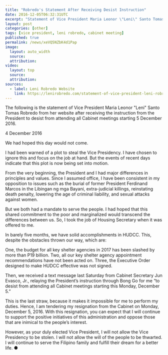 ```yaml
---
title: "Robredo's Statement After Receiving Desist Instruction"
date: 2016-12-05T06:32:31UTC
excerpt: "Statement of Vice President Maria Leonor \"Leni\" Santo Tomas Robredo after receiving the instruction from the President to desist from attending all Cabinet meetings starting 5 December 2016."
layout: post
categories: [other]
tags: [vice president, leni robredo, cabinet meeting]
published: true
permalink: /news/xeVQ5NZbK4d1Pap
image:
  layout: auto_width
  source: 
  attribution: 
video:
  layout: top
  source: 
  attribution: 
sources:
  - label: Leni Robredo Website
    link: https://lenirobredo.com/statement-of-vice-president-leni-robredo/
---
```


The following is the statement of Vice President Maria Leonor "Leni" Santo Tomas Robredo from her website after receiving the instruction from the President to desist from attending all Cabinet meetings starting 5 December 2016.

4 December 2016

We had hoped this day would not come.

I had been warned of a plot to steal the Vice Presidency. I have chosen to ignore this and focus on the job at hand. But the events of recent days indicate that this plot is now being set into motion.

From the very beginning, the President and I had major differences in principles and values. Since I assumed office, I have been consistent in my opposition to issues such as the burial of former President Ferdinand Marcos in the Libingan ng mga Bayani, extra-judicial killings, reinstating death penalty, lowering the age of criminal liability, and sexual attacks against women.

But we both had a mandate to serve the people. I had hoped that this shared commitment to the poor and marginalized would transcend the differences between us. So, I took the job of Housing Secretary when it was offered to me.

In barely five months, we have solid accomplishments in HUDCC. This, despite the obstacles thrown our way, which are:

One, the budget for all key shelter agencies in 2017 has been slashed by more than P19 billion. Two, all our key shelter agency appointment recommendations have not been acted on. Three, the Executive Order designed to make HUDCC effective was not signed.

Then, we received a text message last Saturday from Cabinet Secretary Jun Evasco, Jr., relaying the President’s instruction through Bong Go for me “to desist from attending all Cabinet meetings starting this Monday, December 5.”

This is the last straw, because it makes it impossible for me to perform my duties. Hence, I am tendering my resignation from the Cabinet on Monday, December 5, 2016. With this resignation, you can expect that I will continue to support the positive initiatives of this administration and oppose those that are inimical to the people’s interest.

However, as your duly elected Vice President, I will not allow the Vice Presidency to be stolen. I will not allow the will of the people to be thwarted. I will continue to serve the Filipino family and fulfill their dream for a better life.
&#x25cf;
